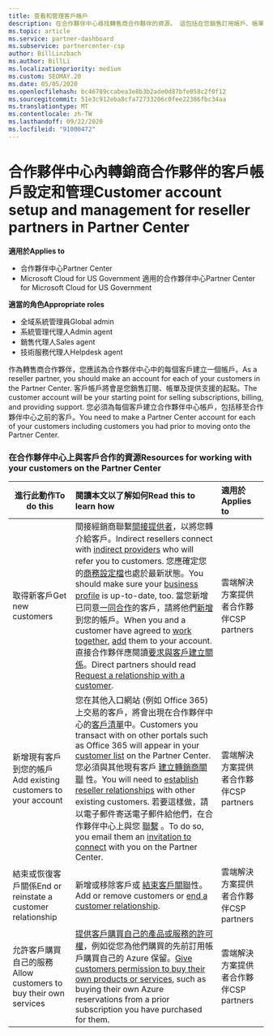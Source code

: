 ```yaml
---
title: 查看和管理客戶帳戶
description: 在合作夥伴中心尋找轉售商合作夥伴的資源。 這包括在您銷售訂用帳戶、帳單或供應專案支援之前，建立客戶帳戶。
ms.topic: article
ms.service: partner-dashboard
ms.subservice: partnercenter-csp
author: BillLinzbach
ms.author: BillLi
ms.localizationpriority: medium
ms.custom: SEOMAY.20
ms.date: 05/05/2020
ms.openlocfilehash: bc46789ccabea3e8b3b2ade0d87bfe058c2f0f12
ms.sourcegitcommit: 51e3c912eba8cfa72733206c0fee22386fbc34aa
ms.translationtype: MT
ms.contentlocale: zh-TW
ms.lasthandoff: 09/22/2020
ms.locfileid: "91000472"
---
```

# <a name="customer-account-setup-and-management-for-reseller-partners-in-partner-center"></a><span data-ttu-id="99794-104">合作夥伴中心內轉銷商合作夥伴的客戶帳戶設定和管理</span><span class="sxs-lookup"><span data-stu-id="99794-104">Customer account setup and management for reseller partners in Partner Center</span></span>

<span data-ttu-id="99794-105">**適用於**</span><span class="sxs-lookup"><span data-stu-id="99794-105">**Applies to**</span></span>

-  <span data-ttu-id="99794-106">合作夥伴中心</span><span class="sxs-lookup"><span data-stu-id="99794-106">Partner Center</span></span>
-  <span data-ttu-id="99794-107">Microsoft Cloud for US Government 適用的合作夥伴中心</span><span class="sxs-lookup"><span data-stu-id="99794-107">Partner Center for Microsoft Cloud for US Government</span></span>

<span data-ttu-id="99794-108">**適當的角色**</span><span class="sxs-lookup"><span data-stu-id="99794-108">**Appropriate roles**</span></span>

- <span data-ttu-id="99794-109">全域系統管理員</span><span class="sxs-lookup"><span data-stu-id="99794-109">Global admin</span></span>
- <span data-ttu-id="99794-110">系統管理代理人</span><span class="sxs-lookup"><span data-stu-id="99794-110">Admin agent</span></span>
- <span data-ttu-id="99794-111">銷售代理人</span><span class="sxs-lookup"><span data-stu-id="99794-111">Sales agent</span></span>
- <span data-ttu-id="99794-112">技術服務代理人</span><span class="sxs-lookup"><span data-stu-id="99794-112">Helpdesk agent</span></span>

<span data-ttu-id="99794-113">作為轉售商合作夥伴，您應該為合作夥伴中心中的每個客戶建立一個帳戶。</span><span class="sxs-lookup"><span data-stu-id="99794-113">As a reseller partner, you should make an account for each of your customers in the Partner Center.</span></span> <span data-ttu-id="99794-114">客戶帳戶將會是您銷售訂閱、帳單及提供支援的起點。</span><span class="sxs-lookup"><span data-stu-id="99794-114">The customer account will be your starting point for selling subscriptions, billing, and providing support.</span></span> <span data-ttu-id="99794-115">您必須為每個客戶建立合作夥伴中心帳戶，包括移至合作夥伴中心之前的客戶。</span><span class="sxs-lookup"><span data-stu-id="99794-115">You need to make a Partner Center account for each of your customers including customers you had prior to moving onto the Partner Center.</span></span>

### <a name="resources-for-working-with-your-customers-on-the-partner-center"></a><span data-ttu-id="99794-116">在合作夥伴中心上與客戶合作的資源</span><span class="sxs-lookup"><span data-stu-id="99794-116">Resources for working with your customers on the Partner Center</span></span>

|<span data-ttu-id="99794-117">**進行此動作**</span><span class="sxs-lookup"><span data-stu-id="99794-117">**To do this**</span></span>   |<span data-ttu-id="99794-118">**閱讀本文以了解如何**</span><span class="sxs-lookup"><span data-stu-id="99794-118">**Read this to learn how**</span></span>   |<span data-ttu-id="99794-119">**適用於**</span><span class="sxs-lookup"><span data-stu-id="99794-119">**Applies to**</span></span>|
|-----------------|:----------------------------|:--------------|
|<span data-ttu-id="99794-120">取得新客戶</span><span class="sxs-lookup"><span data-stu-id="99794-120">Get new customers</span></span>|<span data-ttu-id="99794-121">間接經銷商聯繫[間接提供者](indirect-reseller-tasks-in-partner-center.md)，以將您轉介給客戶。</span><span class="sxs-lookup"><span data-stu-id="99794-121">Indirect resellers connect with [indirect providers](indirect-reseller-tasks-in-partner-center.md) who will refer you to customers.</span></span> <span data-ttu-id="99794-122">您應確定您的[商務設定檔](create-a-marketing-profile.md)也處於最新狀態。</span><span class="sxs-lookup"><span data-stu-id="99794-122">You should make sure your [business profile](create-a-marketing-profile.md) is up-to-date, too.</span></span> <span data-ttu-id="99794-123">當您新增已同意[一同合作](manage-leads.md)的客戶，請將他們[新增](add-a-new-customer.md)到您的帳戶。</span><span class="sxs-lookup"><span data-stu-id="99794-123">When you and a customer have agreed to [work together](manage-leads.md), [add](add-a-new-customer.md) them to your account.</span></span> <span data-ttu-id="99794-124">直接合作夥伴應閱讀[要求與客戶建立關係](request-a-relationship-with-a-customer.md)。</span><span class="sxs-lookup"><span data-stu-id="99794-124">Direct partners should read [ Request a relationship with a customer](request-a-relationship-with-a-customer.md).</span></span>|<span data-ttu-id="99794-125">雲端解決方案提供者合作夥伴</span><span class="sxs-lookup"><span data-stu-id="99794-125">CSP partners</span></span>|
|<span data-ttu-id="99794-126">新增現有客戶到您的帳戶</span><span class="sxs-lookup"><span data-stu-id="99794-126">Add existing customers to your account</span></span>   | <span data-ttu-id="99794-127">您在其他入口網站 (例如 Office 365) 上交易的客戶，將會出現在合作夥伴中心的[客戶清單](see-your-customer-list.md)中。</span><span class="sxs-lookup"><span data-stu-id="99794-127">Customers you transact with on other portals such as Office 365 will appear in your [customer list](see-your-customer-list.md) on the Partner Center.</span></span> <span data-ttu-id="99794-128">您必須與其他現有客戶 [建立轉銷商關聯](indirect-reseller-tasks-in-partner-center.md) 性。</span><span class="sxs-lookup"><span data-stu-id="99794-128">You will need to [establish reseller relationships](indirect-reseller-tasks-in-partner-center.md) with other existing customers.</span></span> <span data-ttu-id="99794-129">若要這樣做，請以電子郵件寄送電子郵件給他們，在合作夥伴中心上與您 [聯繫](manage-leads.md) 。</span><span class="sxs-lookup"><span data-stu-id="99794-129">To do so, you email them an [invitation to connect](manage-leads.md) with you on the Partner Center.</span></span>   | <span data-ttu-id="99794-130">雲端解決方案提供者合作夥伴</span><span class="sxs-lookup"><span data-stu-id="99794-130">CSP partners</span></span>   |
|<span data-ttu-id="99794-131">結束或恢復客戶關係</span><span class="sxs-lookup"><span data-stu-id="99794-131">End or reinstate a customer relationship</span></span>   | <span data-ttu-id="99794-132">新增或移除客戶或 [結束客戶關聯](remove-a-relationship.md)性。</span><span class="sxs-lookup"><span data-stu-id="99794-132">Add or remove customers or [end a customer relationship](remove-a-relationship.md).</span></span>  |   <span data-ttu-id="99794-133">雲端解決方案提供者合作夥伴</span><span class="sxs-lookup"><span data-stu-id="99794-133">CSP partners</span></span> |
|<span data-ttu-id="99794-134">允許客戶購買自己的服務</span><span class="sxs-lookup"><span data-stu-id="99794-134">Allow customers to buy their own services</span></span>   | <span data-ttu-id="99794-135">[提供客戶購買自己的產品或服務的許可權](give-customers-permission.md)，例如從您為他們購買的先前訂用帳戶購買自己的 Azure 保留。</span><span class="sxs-lookup"><span data-stu-id="99794-135">[Give customers permission to buy their own products or services](give-customers-permission.md), such as buying their own Azure reservations from a prior subscription you have purchased for them.</span></span>  | <span data-ttu-id="99794-136">雲端解決方案提供者合作夥伴</span><span class="sxs-lookup"><span data-stu-id="99794-136">CSP partners</span></span> |
